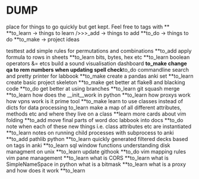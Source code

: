 # DUMP
place for things to go quickly but get kept. 
Feel free to tags with **
**to_learn -> things to learn
/>>>_add -> things to add
**to_do -> things to do
**to_make -> project ideas

testtest
add simple rules for permutations and combinations **to_add
apply formula to rows in sheets **to_learn
bits, bytes, hex etc **to_learn
boolean operators &= etcs
build a sound visualisation dashboard **to_make
change qa to rem numbers when updating spell check**to_do
commandline search and pretty printer for labbook **to_make
create a pandas anki set **to_learn
create basic project skeleton **to_make
get better at flake8 and blacking code **to_do
get better at using branches **to_learn
git squash merge **to_learn
how does the __init__work in python **to_learn
how proxys work
how vpns work
is it prime tool **to_make
learn to use classes instead of dicts for data processing to_learn
make a map of all different attributes, methods etc and where they live on a class **learn
more cards about vim folding **to_add
move final parts of word doc labbook into docs **to_do
note when each of these new things i.e. class attributes etc  are instantiated **to_learn
notes on running child processes with subprocess to anki **to_add
pathlib python **to_learn
quickly generated filtered decks based on tags in anki **to_learn
sql window functions
understanding disk managment on unix **to_learn
update githook **to_do
vim mapping rules
vim pane management **to_learn
what is CORS **to_learn
what is SimpleNameSpace in python
what is a bitmask **to_learn
what is a proxy and how does it work **to_learn

